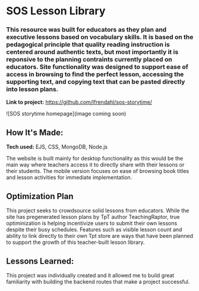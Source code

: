 # SOS Lesson Library

### This resource was built for educators as they plan and executive lessons based on vocabulary skills. It is based on the pedagogical principle that quality reading instruction is centered around authentic texts, but most importantly it is reponsive to the planning contraints currently placed on educators. Site functionality was designed to support ease of access in browsing to find the perfect lesson, accessing the supporting text, and copying text that can be pasted directly into lesson plans.

**Link to project:** https://github.com/lfrendahl/sos-storytime/


![SOS storytime homepage](image coming soon)

## How It's Made:

**Tech used:** EJS, CSS, MongoDB, Node.js

The website is built mainly for desktop functionality as this would be the main way where teachers access it to directly share with their lessons or their students. The mobile version focuses on ease of browsing book titles and lesson activities for immediate implementation.

## Optimization Plan

This project seeks to crowdsource solid lessons from educators. While the site has pregenerated lesson plans by TpT author TeachingRaptor, true optiminization is helping incentivize users to submit their own lessons despite their busy schedules. Features such as visible lesson count and ability to link directly to their own Tpt store are ways that have been planned to support the growth of this teacher-built lesson library. 

## Lessons Learned:

This project was individually created and it allowed me to build great familiarity with building the backend routes that make a project successful. 
